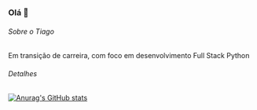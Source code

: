 ### Olá 👋

###### Sobre o Tiago
Em transição de carreira, com foco em desenvolvimento Full Stack Python

###### Detalhes
[![Anurag's GitHub stats](https://github-readme-stats.vercel.app/api?username=tiago-silva-batista&show_icons=true&theme=dark)](https://github.com/anuraghazra/github-readme-stats)


